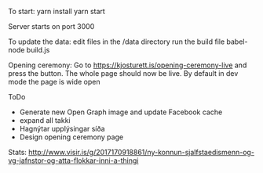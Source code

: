 To start:
  yarn install
  yarn start

Server starts on port 3000

To update the data:
edit files in the /data directory
run the build file
  babel-node build.js

Opening ceremony:
Go to https://kjosturett.is/opening-ceremony-live and press the button.
The whole page should now be live.
By default in dev mode the page is wide open

ToDo
- Generate new Open Graph image and update Facebook cache
- expand all takki
- Hagnýtar upplýsingar síða
- Design opening ceremony page


Stats: http://www.visir.is/g/2017170918861/ny-konnun-sjalfstaedismenn-og-vg-jafnstor-og-atta-flokkar-inni-a-thingi
